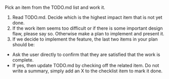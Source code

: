 Pick an item from the TODO.md list and work it.

1. Read TODO.md. Decide which is the highest impact item that is not yet done.
2. If the work item seems too difficult or if there is some important design flaw, please say so. Otherwise make a plan to implement and present it.
3. If we decide to implement the feature, the last two items in your plan should be:

- Ask the user directly to confirm that they are satisfied that the work is complete.
- If yes, then update TODO.md by checking off the related item. Do not write a summary, simply add an X to the checklist item to mark it done.

